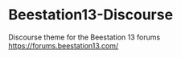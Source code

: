 # Beestation13-Discourse
Discourse theme for the Beestation 13 forums https://forums.beestation13.com/
